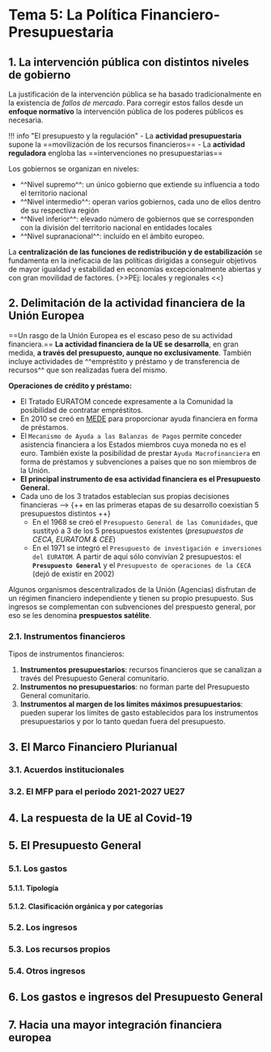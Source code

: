 # Tema 5: La Política Financiero-Presupuestaria

## 1. La intervención pública con distintos niveles de gobierno

La justificación de la intervención pública se ha basado tradicionalmente en la existencia de *fallos de mercado*. Para corregir estos fallos desde un **enfoque normativo** la intervención pública de los poderes públicos es necesaria.

!!! info "El presupuesto y la regulación"
    - La **actividad presupuestaria** supone la ==movilización de los recursos financieros==
    - La **actividad reguladora** engloba las ==intervenciones no presupuestarias==

Los gobiernos se organizan en niveles:

- ^^Nivel supremo^^: un único gobierno que extiende su influencia a todo el territorio nacional
- ^^Nivel intermedio^^: operan varios gobiernos, cada uno de ellos dentro de su respectiva región
- ^^Nivel inferior^^: elevado número de gobiernos que se corresponden con la división del territorio nacional en entidades locales
- ^^Nivel supranacional^^: incluído en el ámbito europeo.

La **centralización de las funciones de redistribución y de estabilización** se fundamenta en la ineficacia de las políticas dirigidas a conseguir objetivos de mayor igualdad y estabilidad en economías excepcionalmente abiertas y con gran movilidad de factores. {>>PEj: locales y regionales <<}

## 2. Delimitación de la actividad financiera de la Unión Europea

==Un rasgo de la Unión Europea es el escaso peso de su actividad financiera.== **La actividad financiera de la UE se desarrolla**, en gran medida, **a través del presupuesto, aunque no exclusivamente**. También incluye actividades de ^^empréstito y préstamo y de transferencia de recursos^^ que son realizadas fuera del mismo.

**Operaciones de crédito y préstamo:**

- El Tratado EURATOM concede expresamente a la Comunidad la posibilidad de contratar empréstitos.
- En 2010 se creó en [MEDE](../tema-3/#221-mecanismos-de-estabilidad-financiera) para proporcionar ayuda financiera en forma de préstamos.
- El `Mecanismo de Ayuda a las Balanzas de Pagos` permite conceder asistencia financiera a los Estados miembros cuya moneda no es el euro. También existe la posibilidad de prestar `Ayuda Macrofinanciera` en forma de préstamos y subvenciones a países que no son miembros de la Unión.
- **El principal instrumento de esa actividad financiera es el Presupuesto General.**
- Cada uno de los 3 tratados establecían sus propias decisiones financieras --> {++ en las primeras etapas de su desarrollo coexistían 5 presupuestos distintos ++}
    - En el 1968 se creó el `Presupuesto General de las Comunidades`, que sustityó a 3 de los 5 presupuestos existentes (*presupuestos de CECA, EURATOM & CEE*)
    - En el 1971 se integró el `Presupuesto de investigación e inversiones del EURATOM`. A partir de aquí sólo convivían 2 presupuestos: el **`Presupuesto General`** y el `Presupuesto de operaciones de la CECA` (dejó de existir en 2002)

Algunos organismos descentralizados de la Unión (Agencias) disfrutan de un régimen financiero independiente y tienen su propio presupuesto. Sus ingresos se complementan con subvenciones del prespuesto general, por eso se les denomina **prespuestos satélite**.

### 2.1. Instrumentos financieros

Tipos de instrumentos financieros:

1. **Instrumentos presupuestarios**: recursos financieros que se canalizan a través del Presupuesto General comunitario.
2. **Instrumentos no presupuestarios**: no forman parte del Presupuesto General comunitario.
3. **Instrumentos al margen de los límites máximos presupuestarios**: pueden superar los límites de gasto establecidos para los instrumentos presupuestarios y por lo tanto quedan fuera del presupuesto.

## 3. El Marco Financiero Plurianual

### 3.1. Acuerdos institucionales

### 3.2. El MFP para el periodo 2021-2027 UE27

## 4. La respuesta de la UE al Covid-19

## 5. El Presupuesto General

### 5.1. Los gastos

#### 5.1.1. Tipología

#### 5.1.2. Clasificación orgánica y por categorías

### 5.2. Los ingresos

### 5.3. Los recursos propios

### 5.4. Otros ingresos

## 6. Los gastos e ingresos del Presupuesto General

## 7. Hacia una mayor integración financiera europea
